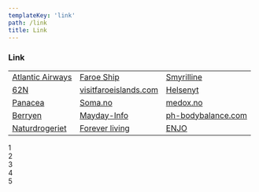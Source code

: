 ```yaml
---
templateKey: 'link'
path: /link
title: Link
---
```

### Link
<table>
<tbody>
<tr>
<td><a href="http://www.atlantic.fo">Atlantic Airways</a></td>
<td><a href="http://www.faroeship.fo">Faroe Ship</a></td>
<td><a href="http://www.smyrilline.fo">Smyrilline</a></td>
</tr>
<tr>
<td><a href="http://www.62n.fo">62N</a></td>
<td><a href="http://www.visitfaroeislands.com">visitfaroeislands.com</a></td>
<td><a href="http://www.helsenyt.com">Helsenyt</a></td>
</tr>
<tr>
<td><a href="http://www.panacea.dk">Panacea</a></td>
<td><a href="http://www.Soma.no">Soma.no</a></td>
<td><a href="http://www.medox.no">medox.no</a></td>
</tr>
<tr>
<td><a href="http://www.berryen.com/dk">Berryen</a></td>
<td><a href="http://www.mayday-info.dk">Mayday-Info</a></td>
<td><a href="http://www.ph-bodybalance.com/norsk">ph-bodybalance.com</a></td>
</tr>
<tr>
<td><a href="http://www.natur-drogeriet.dk">Naturdrogeriet</a></td>
<td><a href="http://www.foreverliving.se">Forever living</a></td>
<td><a href="http://www.enjo.net">ENJO</a></td>
</tr>

</tbody>
</table>

<div>
    <div class="column">1</div>
    <div class="column">2</div>
    <div class="column">3</div>
    <div class="column">4</div>
    <div class="column">5</div>        
</div>